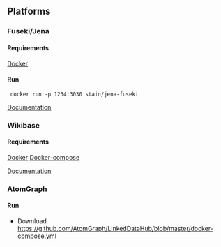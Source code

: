 ## Platforms
### Fuseki/Jena
#### Requirements
[Docker](https://docs.docker.com/get-docker/) 

#### Run
```
 docker run -p 1234:3030 stain/jena-fuseki
 ```
[Documentation](https://hub.docker.com/r/stain/jena-fuseki)

### Wikibase
#### Requirements
[Docker](https://docs.docker.com/get-docker/) 
[Docker-compose](https://docs.docker.com/compose/install/)

[Documentation](https://github.com/wmde/wikibase-release-pipeline/tree/wmde.5/example)



### AtomGraph
#### Run
* Download https://github.com/AtomGraph/LinkedDataHub/blob/master/docker-compose.yml
